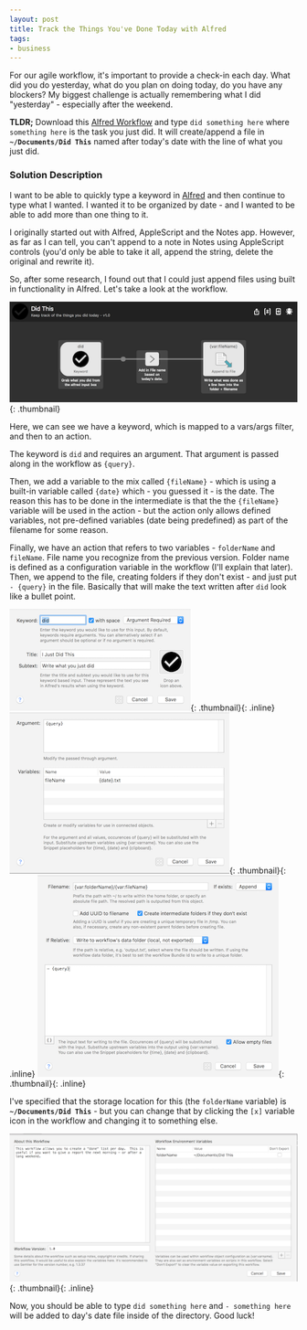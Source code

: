 ```yaml
---
layout: post
title: Track the Things You've Done Today with Alfred
tags:
- business
---
```

For our agile workflow, it's important to provide a check-in each day.  What did you do yesterday, what do you plan on doing today, do you have any blockers?  My biggest challenge is actually remembering what I did "yesterday" - especially after the weekend.

**TLDR;** Download this [Alfred Workflow](/uploads/2017/did-this.alfredworkflow) and type `did something here` where `something here` is the task you just did. It will create/append a file in **`~/Documents/Did This`** named after today's date with the line of what you just did.

### Solution Description

I want to be able to quickly type a keyword in [Alfred](https://www.alfredapp.com/) and then continue to type what I wanted.  I wanted it to be organized by date - and I wanted to be able to add more than one thing to it. 

I originally started out with Alfred, AppleScript and the Notes app.  However, as far as I can tell, you can't append to a note in Notes using AppleScript controls (you'd only be able to take it all, append the string, delete the original and rewrite it).  

So, after some research, I found out that I could just append files using built in functionality in Alfred.  Let's take a look at the workflow.

[![Workflow](/uploads/2017/did-this-workflow-screenshot-1-thumb.png)](/uploads/2017/did-this-workflow-screenshot-1.png){: .thumbnail}

Here, we can see we have a keyword, which is mapped to a vars/args filter, and then to an action.  

The keyword is `did` and requires an argument.  That argument is passed along in the workflow as `{query}`.

Then, we add a variable to the mix called `{fileName}` - which is using a built-in variable called `{date}` which - you guessed it - is the date.  The reason this has to be done in the intermediate is that the the `{fileName}` variable will be used in the action - but the action only allows defined variables, not pre-defined variables (date being predefined) as part of the filename for some reason.

Finally, we have an action that refers to two variables - `folderName` and `fileName`.  File name you recognize from the previous version.  Folder name is defined as a configuration variable in the workflow (I'll explain that later).  Then, we append to the file, creating folders if they don't exist - and just put `- {query}` in the file.  Basically that will make the text written after `did` look like a bullet point.

[![Keyword](/uploads/2017/did-this-workflow-screenshot-2-thumb.png)](/uploads/2017/did-this-workflow-screenshot-2.png){: .thumbnail}{: .inline}
[![ArgsVars](/uploads/2017/did-this-workflow-screenshot-3-thumb.png)](/uploads/2017/did-this-workflow-screenshot-3.png){: .thumbnail}{: .inline}
[![Action](/uploads/2017/did-this-workflow-screenshot-4-thumb.png)](/uploads/2017/did-this-workflow-screenshot-5.png){: .thumbnail}{: .inline}

I've specified that the storage location for this (the `folderName` variable) is **`~/Documents/Did This`** - but you can change that by clicking the `[x]` variable icon in the workflow and changing it to something else.

[![Variables](/uploads/2017/did-this-workflow-screenshot-5-thumb.png)](/uploads/2017/did-this-workflow-screenshot-5.png){: .thumbnail}{: .inline}

Now, you should be able to type `did something here` and `- something here` will be added to day's date file inside of the directory.  Good luck!



